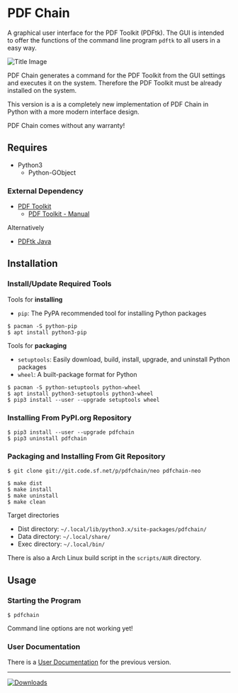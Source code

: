 PDF Chain
=========

A graphical user interface for the PDF Toolkit (PDFtk).
The GUI is intended to offer the functions of the command line program `pdftk` to all users in a easy way.

![Title Image](https://pdfchain.sourceforge.io/images/screenshots/0.5.0/pdfchain-menu.png)

PDF Chain generates a command for the PDF Toolkit from the GUI settings and executes it on the system.  Therefore the PDF Toolkit must be already installed on the system.

This version is a is a completely new implementation of PDF Chain in Python with a more modern interface design.

PDF Chain comes without any warranty!


Requires
--------

- Python3
    - Python-GObject


### External Dependency ###

- [PDF Toolkit](https://www.pdflabs.com/t/pdftk/)
    - [PDF Toolkit - Manual](https://www.pdflabs.com/docs/pdftk-man-page/)


Alternatively

- [PDFtk Java](https://gitlab.com/pdftk-java/pdftk)


Installation
------------

### Install/Update Required Tools ###

Tools for __installing__

- `pip`: The PyPA recommended tool for installing Python packages

```shell
$ pacman -S python-pip
$ apt install python3-pip
```


Tools for __packaging__

- `setuptools`: Easily download, build, install, upgrade, and uninstall Python packages
- `wheel`: A built-package format for Python

```shell
$ pacman -S python-setuptools python-wheel
$ apt install python3-setuptools python3-wheel
$ pip3 install --user --upgrade setuptools wheel
```


### Installing From PyPI.org Repository

```shell
$ pip3 install --user --upgrade pdfchain
$ pip3 uninstall pdfchain
```


### Packaging and Installing From Git Repository ###

```shell
$ git clone git://git.code.sf.net/p/pdfchain/neo pdfchain-neo
```

```shell
$ make dist
$ make install
$ make uninstall
$ make clean
```

Target directories

- Dist directory: `~/.local/lib/python3.x/site-packages/pdfchain/`
- Data directory: `~/.local/share/`
- Exec directory: `~/.local/bin/`


There is also a Arch Linux build script in the `scripts/AUR` directory.


Usage
-----

### Starting the Program ###

```shell
$ pdfchain
```

Command line options are not working yet!


### User Documentation ###

There is a [User Documentation](https://pdfchain.sourceforge.io/documentation.html) for the previous version.


---

[![Downloads](https://pepy.tech/badge/pdfchain)](https://pepy.tech/project/pdfchain)
